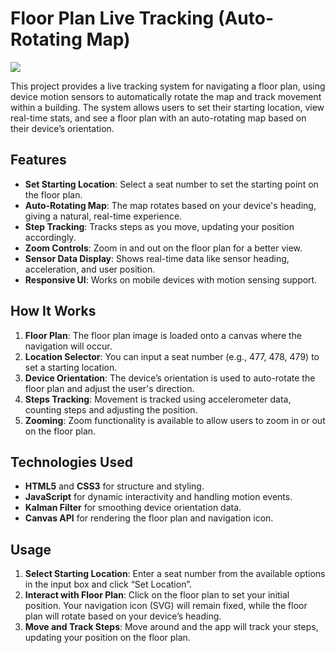 # Floor Plan Live Tracking (Auto-Rotating Map)

<img src="https://forthebadge.com/images/badges/made-with-javascript.svg"> 


This project provides a live tracking system for navigating a floor plan, using device motion sensors to automatically rotate the map and track movement within a building. The system allows users to set their starting location, view real-time stats, and see a floor plan with an auto-rotating map based on their device’s orientation.

## Features

- **Set Starting Location**: Select a seat number to set the starting point on the floor plan.
- **Auto-Rotating Map**: The map rotates based on your device's heading, giving a natural, real-time experience.
- **Step Tracking**: Tracks steps as you move, updating your position accordingly.
- **Zoom Controls**: Zoom in and out on the floor plan for a better view.
- **Sensor Data Display**: Shows real-time data like sensor heading, acceleration, and user position.
- **Responsive UI**: Works on mobile devices with motion sensing support.

## How It Works

1. **Floor Plan**: The floor plan image is loaded onto a canvas where the navigation will occur.
2. **Location Selector**: You can input a seat number (e.g., 477, 478, 479) to set a starting location.
3. **Device Orientation**: The device’s orientation is used to auto-rotate the floor plan and adjust the user's direction.
4. **Steps Tracking**: Movement is tracked using accelerometer data, counting steps and adjusting the position.
5. **Zooming**: Zoom functionality is available to allow users to zoom in or out on the floor plan.

## Technologies Used

- **HTML5** and **CSS3** for structure and styling.
- **JavaScript** for dynamic interactivity and handling motion events.
- **Kalman Filter** for smoothing device orientation data.
- **Canvas API** for rendering the floor plan and navigation icon.

## Usage

1. **Select Starting Location**: Enter a seat number from the available options in the input box and click “Set Location”.
2. **Interact with Floor Plan**: Click on the floor plan to set your initial position. Your navigation icon (SVG) will remain fixed, while the floor plan will rotate based on your device’s heading.
3. **Move and Track Steps**: Move around and the app will track your steps, updating your position on the floor plan.

